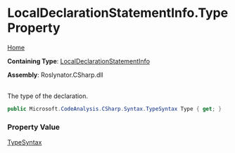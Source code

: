 # LocalDeclarationStatementInfo\.Type Property

[Home](../../../../../README.md)

**Containing Type**: [LocalDeclarationStatementInfo](../README.md)

**Assembly**: Roslynator\.CSharp\.dll

\
The type of the declaration\.

```csharp
public Microsoft.CodeAnalysis.CSharp.Syntax.TypeSyntax Type { get; }
```

### Property Value

[TypeSyntax](https://docs.microsoft.com/en-us/dotnet/api/microsoft.codeanalysis.csharp.syntax.typesyntax)


